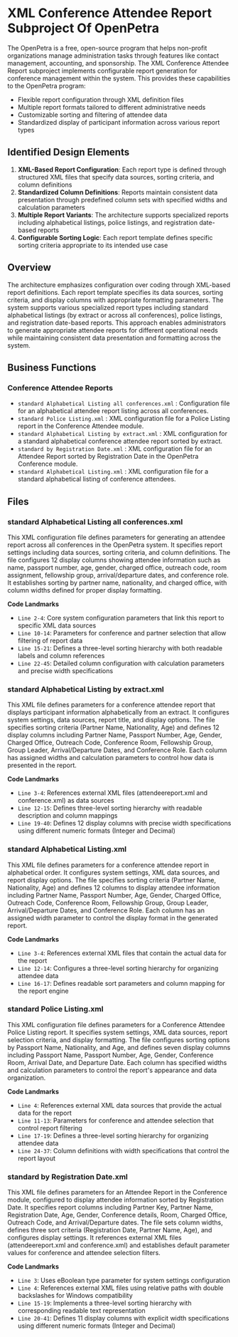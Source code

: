 # XML Conference Attendee Report Subproject Of OpenPetra

The OpenPetra is a free, open-source program that helps non-profit organizations manage administration tasks through features like contact management, accounting, and sponsorship. The XML Conference Attendee Report subproject implements configurable report generation for conference management within the system. This provides these capabilities to the OpenPetra program:

- Flexible report configuration through XML definition files
- Multiple report formats tailored to different administrative needs
- Customizable sorting and filtering of attendee data
- Standardized display of participant information across various report types

## Identified Design Elements

1. **XML-Based Report Configuration**: Each report type is defined through structured XML files that specify data sources, sorting criteria, and column definitions
2. **Standardized Column Definitions**: Reports maintain consistent data presentation through predefined column sets with specified widths and calculation parameters
3. **Multiple Report Variants**: The architecture supports specialized reports including alphabetical listings, police listings, and registration date-based reports
4. **Configurable Sorting Logic**: Each report template defines specific sorting criteria appropriate to its intended use case

## Overview
The architecture emphasizes configuration over coding through XML-based report definitions. Each report template specifies its data sources, sorting criteria, and display columns with appropriate formatting parameters. The system supports various specialized report types including standard alphabetical listings (by extract or across all conferences), police listings, and registration date-based reports. This approach enables administrators to generate appropriate attendee reports for different operational needs while maintaining consistent data presentation and formatting across the system.

## Business Functions

### Conference Attendee Reports
- `standard Alphabetical Listing all conferences.xml` : Configuration file for an alphabetical attendee report listing across all conferences.
- `standard Police Listing.xml` : XML configuration file for a Police Listing report in the Conference Attendee module.
- `standard Alphabetical Listing by extract.xml` : XML configuration for a standard alphabetical conference attendee report sorted by extract.
- `standard by Registration Date.xml` : XML configuration file for an Attendee Report sorted by Registration Date in the OpenPetra Conference module.
- `standard Alphabetical Listing.xml` : XML configuration file for a standard alphabetical listing of conference attendees.

## Files
### standard Alphabetical Listing all conferences.xml

This XML configuration file defines parameters for generating an attendee report across all conferences in the OpenPetra system. It specifies report settings including data sources, sorting criteria, and column definitions. The file configures 12 display columns showing attendee information such as name, passport number, age, gender, charged office, outreach code, room assignment, fellowship group, arrival/departure dates, and conference role. It establishes sorting by partner name, nationality, and charged office, with column widths defined for proper display formatting.

 **Code Landmarks**
- `Line 2-4`: Core system configuration parameters that link this report to specific XML data sources
- `Line 10-14`: Parameters for conference and partner selection that allow filtering of report data
- `Line 15-21`: Defines a three-level sorting hierarchy with both readable labels and column references
- `Line 22-45`: Detailed column configuration with calculation parameters and precise width specifications
### standard Alphabetical Listing by extract.xml

This XML file defines parameters for a conference attendee report that displays participant information alphabetically from an extract. It configures system settings, data sources, report title, and display options. The file specifies sorting criteria (Partner Name, Nationality, Age) and defines 12 display columns including Partner Name, Passport Number, Age, Gender, Charged Office, Outreach Code, Conference Room, Fellowship Group, Group Leader, Arrival/Departure Dates, and Conference Role. Each column has assigned widths and calculation parameters to control how data is presented in the report.

 **Code Landmarks**
- `Line 3-4`: References external XML files (attendeereport.xml and conference.xml) as data sources
- `Line 12-15`: Defines three-level sorting hierarchy with readable description and column mappings
- `Line 19-40`: Defines 12 display columns with precise width specifications using different numeric formats (Integer and Decimal)
### standard Alphabetical Listing.xml

This XML file defines parameters for a conference attendee report in alphabetical order. It configures system settings, XML data sources, and report display options. The file specifies sorting criteria (Partner Name, Nationality, Age) and defines 12 columns to display attendee information including Partner Name, Passport Number, Age, Gender, Charged Office, Outreach Code, Conference Room, Fellowship Group, Group Leader, Arrival/Departure Dates, and Conference Role. Each column has an assigned width parameter to control the display format in the generated report.

 **Code Landmarks**
- `Line 3-4`: References external XML files that contain the actual data for the report
- `Line 12-14`: Configures a three-level sorting hierarchy for organizing attendee data
- `Line 16-17`: Defines readable sort parameters and column mapping for the report engine
### standard Police Listing.xml

This XML configuration file defines parameters for a Conference Attendee Police Listing report. It specifies system settings, XML data sources, report selection criteria, and display formatting. The file configures sorting options by Passport Name, Nationality, and Age, and defines seven display columns including Passport Name, Passport Number, Age, Gender, Conference Room, Arrival Date, and Departure Date. Each column has specified widths and calculation parameters to control the report's appearance and data organization.

 **Code Landmarks**
- `Line 4`: References external XML data sources that provide the actual data for the report
- `Line 11-13`: Parameters for conference and attendee selection that control report filtering
- `Line 17-19`: Defines a three-level sorting hierarchy for organizing attendee data
- `Line 24-37`: Column definitions with width specifications that control the report layout
### standard by Registration Date.xml

This XML file defines parameters for an Attendee Report in the Conference module, configured to display attendee information sorted by Registration Date. It specifies report columns including Partner Key, Partner Name, Registration Date, Age, Gender, Conference details, Room, Charged Office, Outreach Code, and Arrival/Departure dates. The file sets column widths, defines three sort criteria (Registration Date, Partner Name, Age), and configures display settings. It references external XML files (attendeereport.xml and conference.xml) and establishes default parameter values for conference and attendee selection filters.

 **Code Landmarks**
- `Line 3`: Uses eBoolean type parameter for system settings configuration
- `Line 4`: References external XML files using relative paths with double backslashes for Windows compatibility
- `Line 15-19`: Implements a three-level sorting hierarchy with corresponding readable text representation
- `Line 20-41`: Defines 11 display columns with explicit width specifications using different numeric formats (Integer and Decimal)

[Generated by the Sage AI expert workbench: 2025-03-30 02:22:57  https://sage-tech.ai/workbench]: #